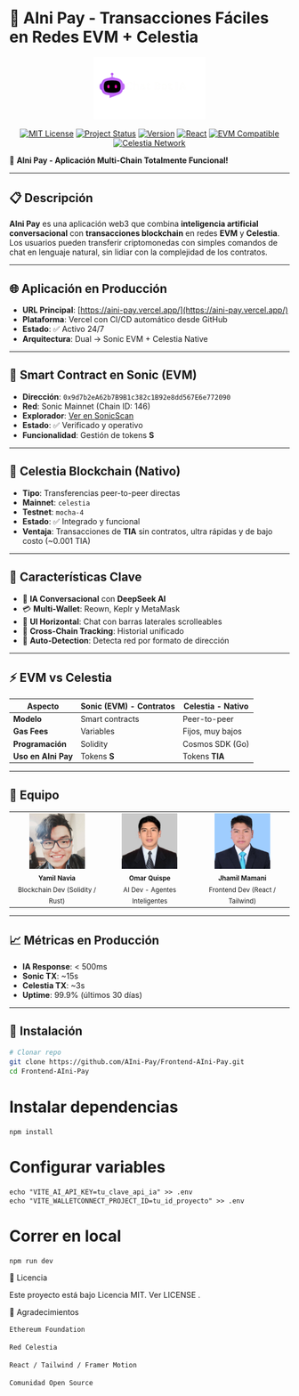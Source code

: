 # 🤖 AIni Pay - Transacciones Fáciles en Redes EVM + Celestia

<div align="center">
  <img src="./src/assets/IA chat/logo.png" alt="AIni Pay Logo" width="200"/>
  
  [![MIT License](https://img.shields.io/badge/License-MIT-blue.svg)](LICENSE)
  [![Project Status](https://img.shields.io/badge/Status-In%20Development-yellow.svg)]()
  [![Version](https://img.shields.io/badge/Version-1.0.0-green.svg)]()
  [![React](https://img.shields.io/badge/React-18.3.1-61DAFB.svg)](https://reactjs.org/)
  [![EVM Compatible](https://img.shields.io/badge/EVM-Compatible-blue.svg)](https://ethereum.org/)
  [![Celestia Network](https://img.shields.io/badge/Network-Celestia-purple.svg)](https://celestia.org/)
</div>

🎉 **AIni Pay - Aplicación Multi-Chain Totalmente Funcional!**

---

## 📋 Descripción

**AIni Pay** es una aplicación web3 que combina **inteligencia artificial conversacional** con **transacciones blockchain** en redes **EVM** y **Celestia**.  
Los usuarios pueden transferir criptomonedas con simples comandos de chat en lenguaje natural, sin lidiar con la complejidad de los contratos.

---

## 🌐 Aplicación en Producción

- **URL Principal**: [https://aini-pay.vercel.app/](https://aini-pay.vercel.app/)
- **Plataforma**: Vercel con CI/CD automático desde GitHub
- **Estado**: ✅ Activo 24/7
- **Arquitectura**: Dual → Sonic EVM + Celestia Native

---

## 🔗 Smart Contract en Sonic (EVM)

- **Dirección**: `0x9d7b2eA62b7B9B1c382c1B92e8dd567E6e772090`  
- **Red**: Sonic Mainnet (Chain ID: 146)  
- **Explorador**: [Ver en SonicScan](https://sonicscan.org/address/0x9d7b2ea62b7b9b1c382c1b92e8dd567e6e772090)  
- **Estado**: ✅ Verificado y operativo  
- **Funcionalidad**: Gestión de tokens **S**

---

## 🌌 Celestia Blockchain (Nativo)

- **Tipo**: Transferencias peer-to-peer directas  
- **Mainnet**: `celestia`  
- **Testnet**: `mocha-4`  
- **Estado**: ✅ Integrado y funcional  
- **Ventaja**: Transacciones de **TIA** sin contratos, ultra rápidas y de bajo costo (~0.001 TIA)

---

## 🎯 Características Clave

- 🤖 **IA Conversacional** con **DeepSeek AI**  
- 💳 **Multi-Wallet**: Reown, Keplr y MetaMask  
- 🎨 **UI Horizontal**: Chat con barras laterales scrolleables  
- 🔗 **Cross-Chain Tracking**: Historial unificado  
- 🚀 **Auto-Detection**: Detecta red por formato de dirección  

---

## ⚡ EVM vs Celestia

| Aspecto        | Sonic (EVM) - Contratos | Celestia - Nativo |
|----------------|-------------------------|-------------------|
| **Modelo**     | Smart contracts         | Peer-to-peer      |
| **Gas Fees**   | Variables               | Fijos, muy bajos  |
| **Programación** | Solidity              | Cosmos SDK (Go)   |
| **Uso en AIni Pay** | Tokens **S**        | Tokens **TIA**    |

---

## 👥 Equipo

<div align="center">
  <table>
    <tr>
      <td align="center">
        <img src="./src/assets/integrantes/yamil.jpg" width="100px" alt="Yamil Navia"/><br />
        <sub><b>Yamil Navia</b></sub><br />
        <sub>Blockchain Dev (Solidity / Rust)</sub>
      </td>
      <td align="center">
        <img src="./src/assets/integrantes/omar.jpg" width="100px" alt="Omar Quispe"/><br />
        <sub><b>Omar Quispe</b></sub><br />
        <sub>AI Dev - Agentes Inteligentes</sub>
      </td>
      <td align="center">
        <img src="./src/assets/integrantes/jhamil.jpg" width="100px" alt="Jhamil Mamani"/><br />
        <sub><b>Jhamil Mamani</b></sub><br />
        <sub>Frontend Dev (React / Tailwind)</sub>
      </td>
    </tr>
  </table>
</div>

---

## 📈 Métricas en Producción

- **IA Response**: < 500ms  
- **Sonic TX**: ~15s  
- **Celestia TX**: ~3s  
- **Uptime**: 99.9% (últimos 30 días)  

---

## 🚀 Instalación

```bash
# Clonar repo
git clone https://github.com/AIni-Pay/Frontend-AIni-Pay.git
cd Frontend-AIni-Pay
```
# Instalar dependencias
```
npm install
```
# Configurar variables
```
echo "VITE_AI_API_KEY=tu_clave_api_ia" >> .env
echo "VITE_WALLETCONNECT_PROJECT_ID=tu_id_proyecto" >> .env
```

# Correr en local
```
npm run dev
```

📜 Licencia

Este proyecto está bajo Licencia MIT. Ver LICENSE
.

🙏 Agradecimientos
```
Ethereum Foundation

Red Celestia

React / Tailwind / Framer Motion

Comunidad Open Source
```